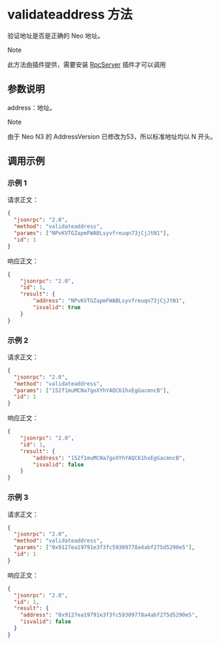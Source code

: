 # validateaddress 方法

验证地址是否是正确的 Neo 地址。

> [!Note]
>
> 此方法由插件提供，需要安装 [RpcServer](https://github.com/neo-project/neo-modules/releases) 插件才可以调用

## 参数说明

address：地址。

> [!Note]
>
> 由于 Neo N3 的 AddressVersion 已修改为53，所以标准地址均以 N 开头。

## 调用示例

### 示例 1

请求正文：

```json
{
  "jsonrpc": "2.0",
  "method": "validateaddress",
  "params": ["NPvKVTGZapmFWABLsyvfreuqn73jCjJtN1"],
  "id": 1
}
```

响应正文：

```json
{
    "jsonrpc": "2.0",
    "id": 1,
    "result": {
        "address": "NPvKVTGZapmFWABLsyvfreuqn73jCjJtN1",
        "isvalid": true
    }
}
```

### 示例 2

请求正文：

```json
{
  "jsonrpc": "2.0",
  "method": "validateaddress",
  "params": ["152f1muMCNa7goXYhYAQC61hxEgGacmncB"],
  "id": 1
}
```

响应正文：

```json
{
    "jsonrpc": "2.0",
    "id": 1,
    "result": {
        "address": "152f1muMCNa7goXYhYAQC61hxEgGacmncB",
        "isvalid": false
    }
}
```

### 示例 3

请求正文：

```json
{
  "jsonrpc": "2.0",
  "method": "validateaddress",
  "params": ["0x9127ea19791e3f3fc59309778a4abf275d5290e5"],
  "id": 1
}
```

响应正文：

```json
{
  "jsonrpc": "2.0",
  "id": 1,
  "result": {
    "address": "0x9127ea19791e3f3fc59309778a4abf275d5290e5",
    "isvalid": false
  }
}
```



